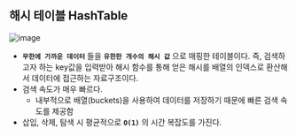 
## 해시 테이블 HashTable

![image](https://github.com/DevTechGrowth/study_CS/assets/88030238/53b1f28f-768c-4a84-8feb-05e9ef8a87fd)


- **`무한에 가까운 데이터`** 들을 **`유한한 개수의 해시 값`** 으로 매핑한 테이블이다. 즉, 검색하고자 하는 key값을 입력받아 해시 함수를 통해 얻은 해시를 배열의 인덱스로 환산해서 데이터에 접근하는 자료구조이다.
- 검색 속도가 매우 빠르다.
  - 내부적으로 배열(buckets)을 사용하여 데이터를 저장하기 때문에 빠른 검색 속도를 제공함
- 삽입, 삭제, 탐색 시 평균적으로 **`O(1)`** 의 시간 복잡도를 가진다.

